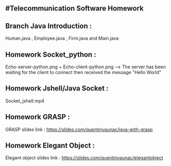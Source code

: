 #Telecommunication Software Homework
-

Branch Java Introduction : 
-
Human.java , Employee.java , Firm.java and Main.java

Homework Socket_python : 
-
Echo-server-python.png + Echo-client-python.png 
--> The server has been waiting for the client to connect then received the message "Hello World"

Homework Jshell/Java Socket : 
-
Socket_jshell.mp4

Homework GRASP :
-
GRASP slides link : https://slides.com/quentinvaunac/java-with-grasp

Homework Elegant Object : 
-
Elegant object slides link : https://slides.com/quentinvaunac/elegantobject 
